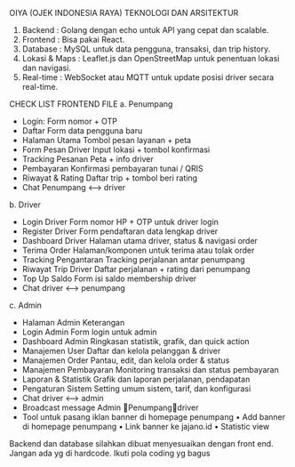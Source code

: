 OIYA (OJEK INDONESIA RAYA)
TEKNOLOGI DAN ARSITEKTUR
1.	Backend		: Golang dengan echo untuk API yang cepat dan scalable.
2.	Frontend		: Bisa pakai React.
3.	Database		: MySQL untuk data pengguna, transaksi, dan trip history.
4.	Lokasi & Maps	: Leaflet.js dan OpenStreetMap untuk penentuan lokasi dan navigasi.
5.	Real-time		: WebSocket atau MQTT untuk update posisi driver secara real-time.


CHECK LIST FRONTEND FILE
a.	Penumpang
- Login:	Form nomor + OTP
- Daftar	Form data pengguna baru
- Halaman Utama	Tombol pesan layanan + peta
- Form Pesan Driver	Input lokasi + tombol konfirmasi
- Tracking Pesanan	Peta + info driver
- Pembayaran	Konfirmasi pembayaran tunai / QRIS
- Riwayat & Rating	Daftar trip + tombol beri rating
- Chat	Penumpang <--> driver

b.	Driver
- Login Driver	Form nomor HP + OTP untuk driver login
- Register Driver	Form pendaftaran data lengkap driver
- Dashboard Driver	Halaman utama driver, status & navigasi order
- Terima Order	Halaman/komponen untuk terima atau tolak order
- Tracking Pengantaran	Tracking perjalanan antar penumpang
- Riwayat Trip Driver	Daftar perjalanan + rating dari penumpang
- Top Up Saldo	Form isi saldo membership driver
- Chat	driver <--> penumpang

c.	Admin 
- Halaman Admin	Keterangan
- Login Admin	Form login untuk admin
- Dashboard Admin	Ringkasan statistik, grafik, dan quick action
- Manajemen User	Daftar dan kelola pelanggan & driver
- Manajemen Order	Pantau, edit, dan kelola order & status
- Manajemen Pembayaran	Monitoring transaksi dan status pembayaran
- Laporan & Statistik	Grafik dan laporan perjalanan, pendapatan
- Pengaturan Sistem	Setting umum sistem, tarif, dan konfigurasi
- Chat	driver <--> admin
- Broadcast message	Admin Penumpangdriver
- Tool untuk pasang iklan banner di homepage penumpang	•	Add banner di homepage penumpang 
•	Link banner ke jajano.id
•	Statistic view 

Backend dan database silahkan dibuat menyesuaikan dengan front end. Jangan ada yg di hardcode. Ikuti pola coding yg bagus
